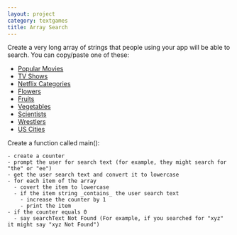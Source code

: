 ```yaml
---
layout: project
category: textgames
title: Array Search
---
```

Create a very long array of strings that people using your app will be able to search. You can copy/paste one of these:

  - [Popular Movies](https://github.com/dariusk/corpora/blob/master/data/film-tv/popular-movies.json)
  - [TV Shows](https://github.com/dariusk/corpora/blob/master/data/film-tv/tv_shows.json)
  - [Netflix Categories](https://github.com/dariusk/corpora/blob/master/data/film-tv/netflix-categories.json)
  - [Flowers](https://github.com/dariusk/corpora/blob/master/data/plants/flowers.json)
  - [Fruits](https://github.com/dariusk/corpora/blob/master/data/foods/fruits.json)
  - [Vegetables](https://github.com/dariusk/corpora/blob/master/data/foods/vegetables.json)
  - [Scientists](https://github.com/dariusk/corpora/blob/master/data/humans/scientists.json)
  - [Wrestlers](https://github.com/dariusk/corpora/blob/master/data/humans/wrestlers.json)
  - [US Cities](https://gist.github.com/norcal82/42440bd06a67eb7d9616)

  Create a function called main():

    - create a counter
    - prompt the user for search text (for example, they might search for "the" or "ee")
    - get the user search text and convert it to lowercase
    - for each item of the array
      - covert the item to lowercase
      - if the item string _contains_ the user search text
        - increase the counter by 1
        - print the item
    - if the counter equals 0
      - say searchText Not Found (For example, if you searched for "xyz" it might say "xyz Not Found")
